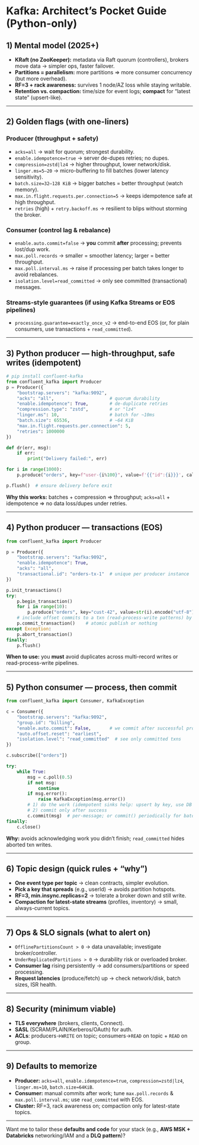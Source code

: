 
# Kafka: Architect’s Pocket Guide (Python-only)

## 1) Mental model (2025+)

* **KRaft (no ZooKeeper):** metadata via Raft quorum (controllers), brokers move data → simpler ops, faster failover.
* **Partitions = parallelism:** more partitions ⇒ more consumer concurrency (but more overhead).
* **RF=3 + rack awareness:** survives 1 node/AZ loss while staying writable.
* **Retention vs. compaction:** time/size for event logs; **compact** for “latest state” (upsert-like).

---

## 2) Golden flags (with one-liners)

### Producer (throughput + safety)

* `acks=all` → wait for quorum; strongest durability.
* `enable.idempotence=true` → server de-dupes retries; no dupes.
* `compression=zstd|lz4` → higher throughput, lower network/disk.
* `linger.ms=5–20` → micro-buffering to fill batches (lower latency sensitivity).
* `batch.size=32–128 KiB` → bigger batches = better throughput (watch memory).
* `max.in.flight.requests.per.connection=5` → keeps idempotence safe at high throughput.
* `retries` (high) + `retry.backoff.ms` → resilient to blips without storming the broker.

### Consumer (control lag & rebalance)

* `enable.auto.commit=false` → **you** commit **after** processing; prevents lost/dup work.
* `max.poll.records` → smaller = smoother latency; larger = better throughput.
* `max.poll.interval.ms` → raise if processing per batch takes longer to avoid rebalances.
* `isolation.level=read_committed` → only see committed (transactional) messages.

### Streams-style guarantees (if using Kafka Streams or EOS pipelines)

* `processing.guarantee=exactly_once_v2` → end-to-end EOS (or, for plain consumers, use transactions + `read_committed`).

---

## 3) Python producer — high-throughput, safe writes (idempotent)

```python
# pip install confluent-kafka
from confluent_kafka import Producer
p = Producer({
    "bootstrap.servers": "kafka:9092",
    "acks": "all",                     # quorum durability
    "enable.idempotence": True,        # de-duplicate retries
    "compression.type": "zstd",        # or "lz4"
    "linger.ms": 10,                   # batch for ~10ms
    "batch.size": 65536,               # ~64 KiB
    "max.in.flight.requests.per.connection": 5,
    "retries": 1000000
})

def dr(err, msg):
    if err:
        print("Delivery failed:", err)

for i in range(1000):
    p.produce("orders", key=f"user-{i%100}", value=f'{{"id":{i}}}', callback=dr)

p.flush()  # ensure delivery before exit
```

**Why this works:** batches + compression ⇒ throughput; `acks=all` + idempotence ⇒ no data loss/dupes under retries.

---

## 4) Python producer — **transactions (EOS)**

```python
from confluent_kafka import Producer

p = Producer({
    "bootstrap.servers": "kafka:9092",
    "enable.idempotence": True,
    "acks": "all",
    "transactional.id": "orders-tx-1"  # unique per producer instance
})

p.init_transactions()
try:
    p.begin_transaction()
    for i in range(10):
        p.produce("orders", key="cust-42", value=str(i).encode("utf-8"))
    # include offset commits to a txn (read-process-write patterns) by using a consumer with txn API
    p.commit_transaction()    # atomic publish or nothing
except Exception:
    p.abort_transaction()
finally:
    p.flush()
```

**When to use:** you **must** avoid duplicates across multi-record writes or read-process-write pipelines.

---

## 5) Python consumer — process, then commit

```python
from confluent_kafka import Consumer, KafkaException

c = Consumer({
    "bootstrap.servers": "kafka:9092",
    "group.id": "billing",
    "enable.auto.commit": False,       # we commit after successful processing
    "auto.offset.reset": "earliest",
    "isolation.level": "read_committed"  # see only committed txns
})

c.subscribe(["orders"])

try:
    while True:
        msg = c.poll(0.5)
        if not msg:
            continue
        if msg.error():
            raise KafkaException(msg.error())
        # 1) do the work (idempotent sinks help: upsert by key, use DB transactions)
        # 2) commit only after success
        c.commit(msg)  # per-message; or commit() periodically for batches
finally:
    c.close()
```

**Why:** avoids acknowledging work you didn’t finish; `read_committed` hides aborted txn writes.

---

## 6) Topic design (quick rules + “why”)

* **One event type per topic** → clean contracts, simpler evolution.
* **Pick a key that spreads** (e.g., userId) → avoids partition hotspots.
* **RF=3, min.insync.replicas=2** → tolerate a broker down and still write.
* **Compaction for latest-state streams** (profiles, inventory) → small, always-current topics.

---

## 7) Ops & SLO signals (what to alert on)

* `OfflinePartitionsCount > 0` → data unavailable; investigate broker/controller.
* `UnderReplicatedPartitions > 0` → durability risk or overloaded broker.
* **Consumer lag** rising persistently → add consumers/partitions or speed processing.
* **Request latencies** (produce/fetch) up → check network/disk, batch sizes, ISR health.

---

## 8) Security (minimum viable)

* **TLS everywhere** (brokers, clients, Connect).
* **SASL** (SCRAM/PLAIN/Kerberos/OAuth) for auth.
* **ACLs**: producers→`WRITE` on topic; consumers→`READ` on topic + `READ` on group.

---

## 9) Defaults to memorize

* **Producer:** `acks=all`, `enable.idempotence=true`, `compression=zstd|lz4`, `linger.ms≈10`, `batch.size≈64KiB`.
* **Consumer:** manual commits after work; tune `max.poll.records` & `max.poll.interval.ms`; use `read_committed` with EOS.
* **Cluster:** RF=3, rack awareness on; compaction only for latest-state topics.

---

Want me to tailor these **defaults and code** for your stack (e.g., **AWS MSK + Databricks** networking/IAM and a **DLQ pattern**)?
